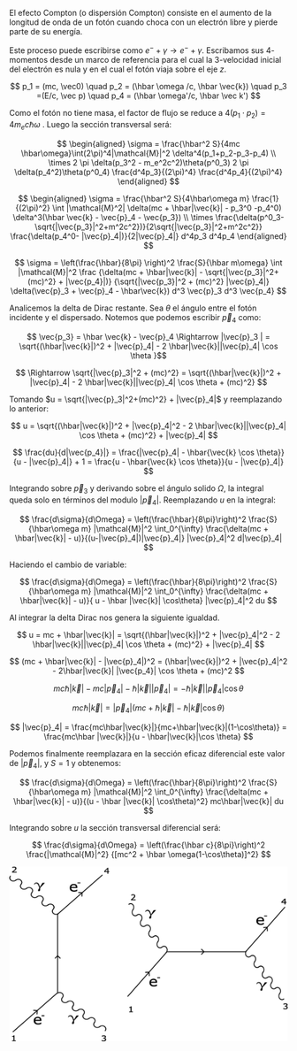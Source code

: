 El efecto Compton (o dispersión Compton) consiste en el aumento de la longitud de onda de un fotón cuando choca con un electrón libre y pierde parte de su energía. 

Este proceso puede escribirse como $e^- + \gamma \rightarrow e^- + \gamma$.  Escribamos sus $4$-momentos desde un marco de referencia para el cual la $3$-velocidad inicial del electrón es nula y en el cual el fotón viaja sobre el eje $z$.

$$
p_1 = (mc, \vec0) \quad p_2 = (\hbar \omega /c, \hbar \vec{k}) \quad p_3 =(E/c, \vec p) \quad p_4 = (\hbar \omega'/c, \hbar \vec k')
$$

Como el fotón no tiene masa, el factor de flujo se reduce a $4(p_1\cdot p_2) = 4m_ec \hbar\omega$ . Luego la sección transversal será:

$$ 
\begin{aligned}
\sigma = \frac{\hbar^2 S}{4mc \hbar\omega}\int(2\pi)^4|\mathcal{M}|^2 \delta^4(p_1+p_2-p_3-p_4) \\
\times 2 \pi \delta(p_3^2 - m_e^2c^2)\theta(p^0_3) 2 \pi \delta(p_4^2)\theta(p^0_4) \frac{d^4p_3}{(2\pi)^4} \frac{d^4p_4}{(2\pi)^4}
\end{aligned}
$$

$$ 
\begin{aligned}
\sigma = \frac{\hbar^2 S}{4\hbar\omega m} \frac{1}{(2\pi)^2} \int |\mathcal{M}^2| \delta(mc + \hbar|\vec{k}| - p_3^0 -p_4^0) \delta^3(\hbar \vec{k} - \vec{p}_4 - \vec{p_3}) \\
\times \frac{\delta(p^0_3-\sqrt{|\vec{p_3}|^2+m^2c^2})}{2\sqrt{|\vec{p_3}|^2+m^2c^2}} \frac{\delta(p_4^0- |\vec{p}_4|)}{2|\vec{p}_4|} d^4p_3 d^4p_4
\end{aligned}
$$

$$
\sigma = \left(\frac{\hbar}{8\pi} \right)^2 \frac{S}{\hbar m\omega} \int 
|\mathcal{M}|^2 \frac
{\delta(mc + \hbar|\vec{k}| - \sqrt{|\vec{p_3}|^2+(mc)^2} + |\vec{p_4}|)}
{\sqrt{|\vec{p_3}|^2 + (mc)^2} |\vec{p}_4|} \delta(\vec{p}_3 + \vec{p}_4 - \hbar\vec{k}) d^3 \vec{p}_3 d^3 \vec{p_4}
$$

Analicemos la delta de Dirac restante. Sea $\theta$ el ángulo entre el fotón incidente y el dispersado. Notemos que podemos escribir $\vec{p}_4$ como:

$$
\vec{p_3} = \hbar \vec{k} - \vec{p}_4 \Rightarrow |\vec{p}_3
| = \sqrt{(\hbar|\vec{k}|)^2 + |\vec{p}_4| - 2 \hbar|\vec{k}||\vec{p}_4| \cos \theta }$$

$$
\Rightarrow \sqrt{|\vec{p}_3|^2 + (mc)^2} = \sqrt{(\hbar|\vec{k}|)^2 + |\vec{p}_4| - 2 \hbar|\vec{k}||\vec{p}_4| \cos \theta + (mc)^2} 
$$

Tomando $u = \sqrt{|\vec{p}_3|^2+(mc)^2} + |\vec{p}_4|$ y reemplazando lo anterior:

$$
u = \sqrt{(\hbar|\vec{k}|)^2 + |\vec{p}_4|^2 - 2 \hbar|\vec{k}||\vec{p}_4| \cos \theta + (mc)^2} + |\vec{p}_4|
$$

$$
\frac{du}{d|\vec{p_4}|} = \frac{|\vec{p}_4| - \hbar{\vec{k} \cos \theta}}{u - |\vec{p}_4|} + 1 =  \frac{u - \hbar{\vec{k} \cos \theta}}{u - |\vec{p}_4|} 
$$

Integrando sobre $\vec{p}_3$ y derivando sobre el ángulo solido $\Omega$, la integral queda solo en términos del modulo $|\vec{p}_4|$. Reemplazando $u$ en la integral: 

$$
\frac{d\sigma}{d\Omega} = \left(\frac{\hbar}{8\pi}\right)^2 \frac{S}{\hbar\omega m} |\mathcal{M}|^2 
\int_0^{\infty} \frac{\delta(mc + \hbar|\vec{k}| - u)}{(u-|\vec{p}_4|)|\vec{p}_4|} |\vec{p}_4|^2 d|\vec{p}_4|
$$

Haciendo el cambio de variable:

$$ 
\frac{d\sigma}{d\Omega} = \left(\frac{\hbar}{8\pi}\right)^2 \frac{S}{\hbar\omega m} |\mathcal{M}|^2 \int_0^{\infty} \frac{\delta(mc + \hbar|\vec{k}| - u)}{ u - \hbar |\vec{k}| \cos\theta} |\vec{p}_4|^2 du
$$

Al integrar la delta Dirac nos genera la siguiente igualdad. 

$$ 
u = mc + \hbar|\vec{k}| = \sqrt{(\hbar|\vec{k}|)^2 + |\vec{p}_4|^2 - 2 \hbar|\vec{k}||\vec{p}_4| \cos \theta + (mc)^2} + |\vec{p}_4|
$$

$$
(mc + \hbar|\vec{k}| - |\vec{p}_4|)^2 = (\hbar|\vec{k}|)^2 + |\vec{p}_4|^2 - 2\hbar|\vec{k}| |\vec{p_4}| \cos \theta + (mc)^2
$$

$$
mc \hbar|\vec{k}| - mc |\vec{p}_4| - \hbar|\vec{k}| |\vec{p}_4|= -\hbar|\vec{k}| |\vec{p}_4| \cos \theta
$$

$$
mc\hbar|\vec{k}| = |\vec{p}_4|(mc+\hbar|\vec{k}|-\hbar|\vec{k}|\cos\theta)
$$

$$
|\vec{p}_4| = \frac{mc\hbar|\vec{k}|}{mc+\hbar|\vec{k}|(1-\cos\theta)} = \frac{mc\hbar |\vec{k}|}{u - \hbar|\vec{k}|\cos \theta}
$$

Podemos finalmente reemplazara en la sección eficaz diferencial este valor de $|\vec{p}_4|$, y $S = 1$ y obtenemos:

$$ 
\frac{d\sigma}{d\Omega} = \left(\frac{\hbar}{8\pi}\right)^2 \frac{S}{\hbar\omega m} |\mathcal{M}|^2 \int_0^{\infty} \frac{\delta(mc + \hbar|\vec{k}| - u)}{(u - \hbar |\vec{k}| \cos\theta)^2}  mc\hbar|\vec{k}| du
$$

Integrando sobre $u$ la sección transversal diferencial será:

$$
\frac{d\sigma}{d\Omega} = \left(\frac{\hbar c}{8\pi}\right)^2 \frac{|\mathcal{M}|^2} {[mc^2 + \hbar \omega(1-\cos\theta)]^2} 
$$

![Efecto Compton](../assets/20250226010357.png)